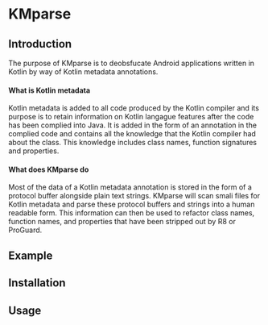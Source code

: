 # KMparse

## Introduction

The purpose of KMparse is to deobsfucate Android applications written in Kotlin by way of Kotlin metadata annotations.

#### What is Kotlin metadata

Kotlin metadata is added to all code produced by the Kotlin compiler and its purpose is to retain information on Kotlin langague features after the code has been complied into Java.
It is added in the form of an annotation in the complied code and contains all the knowledge that the Kotlin compiler had about the class.
This knowledge includes class names, function signatures and properties.

#### What does KMparse do

Most of the data of a Kotlin metadata annotation is stored in the form of a protocol buffer alongside plain text strings.
KMparse will scan smali files for Kotlin metadata and parse these protocol buffers and strings into a human readable form.
This information can then be used to refactor class names, function names, and properties that have been stripped out by R8 or ProGuard.

## Example

## Installation

## Usage
